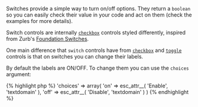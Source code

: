 
Switches provide a simple way to turn on/off options. They return a `boolean` so you can easily check their value in your code and act on them (check the examples for more details).

Switch controls are internally [`checkbox`](/docs/controls/checkbox) controls styled differently, inspired from Zurb's [Foundation Switches](http://foundation.zurb.com/sites/docs/switch.html).

One main difference that `switch` controls have from [`checkbox`](/docs/controls/checkbox) and [`toggle`](/docs/controls/toggle) controls is that on switches you can change their labels.

By default the labels are ON/OFF. To change them you can use the `choices` argument:

{% highlight php %}
'choices' => array(
    'on'  => esc_attr__( 'Enable', 'textdomain' ),
    'off' => esc_attr__( 'Disable', 'textdomain' )
)
{% endhighlight %}
